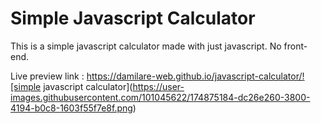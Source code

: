 # Simple Javascript Calculator

This is a simple javascript calculator made with just javascript. No front-end.

Live preview link  : https://damilare-web.github.io/javascript-calculator/![simple javascript calculator](https://user-images.githubusercontent.com/101045622/174875184-dc26e260-3800-4194-b0c8-1603f55f7e8f.png)

